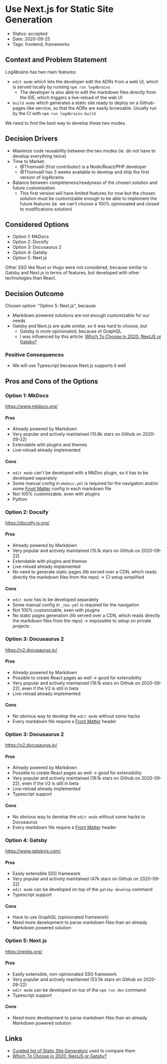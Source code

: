 # Use Next.js for Static Site Generation

- Status: accepted
- Date: 2020-09-25
- Tags: frontend, frameworks

## Context and Problem Statement

Log4brains has two main features:

- `edit mode` which lets the developer edit the ADRs from a web UI, which is served locally by running `npm run log4brains`
  - The developer is also able to edit the markdown files directly from the IDE, which triggers a live-reload of the web UI
- `build mode` which generates a static site ready to deploy on a Github-pages-like service, so that the ADRs are easily browsable. Usually run by the CI with `npm run log4brains-build`

We need to find the best way to develop these two modes.

## Decision Drivers <!-- optional -->

- Maximize code reusability between the two modes (ie. do not have to develop everything twice)
- Time to Market:
  - @Thomvaill (first contributor) is a Node/React/PHP developer
  - @Thomvaill has 3 weeks available to develop and ship the first version of log4brains
- Balance between completeness/readyness of the chosen solution and future customization
  - This first version will have limited features for now but the chosen solution must be customizable enough to be able to implement the future features (ie. we can't choose a 100% opinionated and closed to modifications solution)

## Considered Options

- Option 1: MkDocs
- Option 2: Docsify
- Option 3: Docusaurus 2
- Option 4: Gatsby
- Option 5: Next.js

Other SSG like Nuxt or Hugo were not considered, because similar to Gatsby and Next.js in terms of features, but developed with other technologies than React.

## Decision Outcome

Chosen option: "Option 5: Next.js", because

- Markdown powered solutions are not enough customizable for our needs
- Gatsby and Next.js are quite similar, so it was hard to choose, but
  - Gatsby is more opinionated, because of GraphQL
  - I was influenced by this article: [Which To Choose in 2020: NextJS or Gatsby?](https://medium.com/frontend-digest/which-to-choose-in-2020-nextjs-vs-gatsby-1aa7ca279d8a)

### Positive Consequences <!-- optional -->

- We will use Typescript because Next.js supports it well

## Pros and Cons of the Options <!-- optional -->

### Option 1: MkDocs

<https://www.mkdocs.org/>

#### Pros

- Already powered by Markdown
- Very popular and actively maintained (10.8k stars on Github on 2020-09-22)
- Extendable with plugins and themes
- Live-reload already implemented

#### Cons

- `edit mode` can't be developed with a MkDoc plugin, so it has to be developed separately
- Some manual config in `mkdocs.yml` is required for the navigation and/or some [Front Matter](https://jekyllrb.com/docs/front-matter/) config in each markdown file
- Not 100% customizable, even with plugins
- Python

### Option 2: Docsify

<https://docsify.js.org/>

#### Pros

- Already powered by Markdown
- Very popular and actively maintained (15.1k stars on Github on 2020-09-22)
- Extendable with plugins and themes
- Live-reload already implemented
- No need to generate static pages (lib served over a CDN, which reads directly the markdown files from the repo) -> CI setup simplified

#### Cons

- `edit mode` has to be developed separately
- Some manual config in `_nav.yml` is required for the navigation
- Not 100% customizable, even with plugins
- No static pages generation (lib served over a CDN, which reads directly the markdown files from the repo) -> impossible to setup on private projects

### Option 3: Docusaurus 2

<https://v2.docusaurus.io/>

#### Pros

- Already powered by Markdown
- Possible to create React pages as well -> good for extensibility
- Very popular and actively maintained (19.1k stars on Github on 2020-09-22), even if the V2 is still in beta
- Live-reload already implemented

#### Cons

- No obvious way to develop the `edit mode` without some hacks
- Every markdown file require a [Front Matter](https://jekyllrb.com/docs/front-matter/) header

### Option 3: Docusaurus 2

<https://v2.docusaurus.io/>

#### Pros

- Already powered by Markdown
- Possible to create React pages as well -> good for extensibility
- Very popular and actively maintained (19.1k stars on Github on 2020-09-22), even if the V2 is still in beta
- Live-reload already implemented
- Typescript support

#### Cons

- No obvious way to develop the `edit mode` without some hacks to Docusaurus
- Every markdown file require a [Front Matter](https://jekyllrb.com/docs/front-matter/) header

### Option 4: Gatsby

<https://www.gatsbyjs.com/>

#### Pros

- Easily extensible SSG framework
- Very popular and actively maintained (47k stars on Github on 2020-09-22)
- `edit mode` can be developed on top of the `gatsby develop` command
- Typescript support

#### Cons

- Have to use GraphQL (opinionated framework)
- Need more development to parse markdown files than an already Markdown powered solution

### Option 5: Next.js

<https://nextjs.org/>

#### Pros

- Easily extensible, non-opinionated SSG framework
- Very popular and actively maintained (53.5k stars on Github on 2020-09-22)
- `edit mode` can be developed on top of the `npm run dev` command
- Typescript support

#### Cons

- Need more development to parse markdown files than an already Markdown powered solution

## Links <!-- optional -->

- [Curated list of Static Site Generators](https://www.staticgen.com/) used to compare them
- [Which To Choose in 2020: NextJS or Gatsby?](https://medium.com/frontend-digest/which-to-choose-in-2020-nextjs-vs-gatsby-1aa7ca279d8a)
